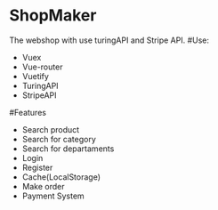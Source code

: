 # ShopMaker
The webshop with use turingAPI and Stripe API.
#Use:
- Vuex
- Vue-router
- Vuetify
- TuringAPI
- StripeAPI

#Features

- Search product
- Search for category
- Search for departaments
- Login
- Register
- Cache(LocalStorage)
- Make order
- Payment System

